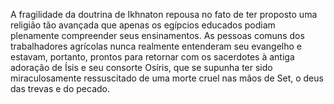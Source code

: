 ﻿A fragilidade da doutrina de Ikhnaton repousa no fato de ter proposto uma religião tão avançada que apenas os egípcios educados podiam plenamente compreender seus ensinamentos. As pessoas comuns dos trabalhadores agrícolas nunca realmente entenderam seu evangelho e estavam, portanto, prontos para retornar com os sacerdotes à antiga adoração de Ísis e seu consorte Osíris, que se supunha ter sido miraculosamente ressuscitado de uma morte cruel nas mãos de Set, o deus das trevas e do pecado.